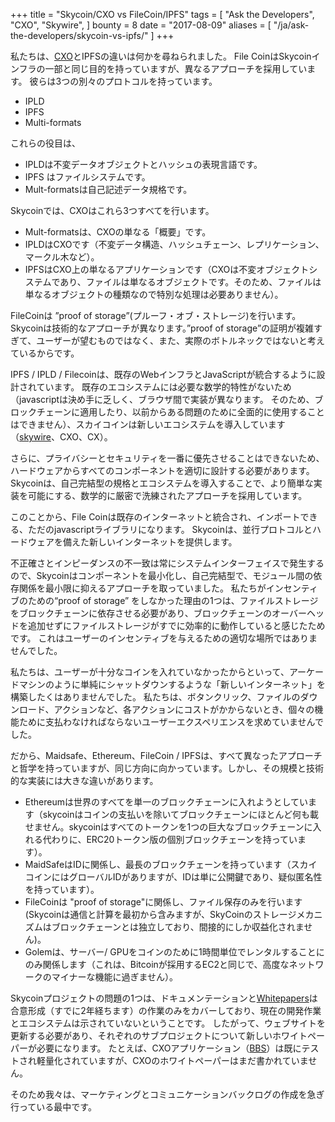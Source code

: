+++
title = "Skycoin/CXO vs FileCoin/IPFS"
tags = [
    "Ask the Developers",
    "CXO",
    "Skywire",
]
bounty = 8
date = "2017-08-09"
aliases = [
	"/ja/ask-the-developers/skycoin-vs-ipfs/"
]
+++

私たちは、[CXO](https://github.com/skycoin/cxo)とIPFSの違いは何かを尋ねられました。
File CoinはSkycoinインフラの一部と同じ目的を持っていますが、異なるアプローチを採用しています。
彼らは3つの別々のプロトコルを持っています。

- IPLD
- IPFS
- Multi-formats

これらの役目は、

- IPLDは不変データオブジェクトとハッシュの表現言語です。
- IPFS はファイルシステムです。
- Mult-formatsは自己記述データ規格です。

Skycoinでは、CXOはこれら3つすべてを行います。

- Mult-formatsは、CXOの単なる「概要」です。
- IPLDはCXOです（不変データ構造、ハッシュチェーン、レプリケーション、マークル木など）。
- IPFSはCXO上の単なるアプリケーションです（CXOは不変オブジェクトシステムであり、ファイルは単なるオブジェクトです。そのため、ファイルは単なるオブジェクトの種類なので特別な処理は必要ありません）。

FileCoinは ”proof of storage”(プルーフ・オブ・ストレージ)を行います。
Skycoinは技術的なアプローチが異なります。”proof of storage”の証明が複雑すぎて、ユーザーが望むものではなく、また、実際のボトルネックではないと考えているからです。

IPFS / IPLD / Filecoinは、既存のWebインフラとJavaScriptが統合するように設計されています。
既存のエコシステムには必要な数学的特性がないため（javascriptは決め手に乏しく、ブラウザ間で実装が異なります。
そのため、ブロックチェーンに適用したり、以前からある問題のために全面的に使用することはできません）、スカイコインは新しいエコシステムを導入しています（[skywire](https://github.com/skycoin/cxo)、CXO、CX）。

さらに、プライバシーとセキュリティを一番に優先させることはできないため、ハードウェアからすべてのコンポーネントを適切に設計する必要があります。
Skycoinは、自己完結型の規格とエコシステムを導入することで、より簡単な実装を可能にする、数学的に厳密で洗練されたアプローチを採用しています。

このことから、File Coinは既存のインターネットと統合され、インポートできる、ただのjavascriptライブラリになります。
Skycoinは、並行プロトコルとハードウェアを備えた新しいインターネットを提供します。

不正確さとインピーダンスの不一致は常にシステムインターフェイスで発生するので、Skycoinはコンポーネントを最小化し、自己完結型で、モジュール間の依存関係を最小限に抑えるアプローチを取っていました。
私たちがインセンティブのための“proof of storage” をしなかった理由の1つは、ファイルストレージをブロックチェーンに依存させる必要があり、ブロックチェーンのオーバーヘッドを追加せずにファイルストレージがすでに効率的に動作していると感じたためです。
これはユーザーのインセンティブを与えるための適切な場所ではありませんでした。

私たちは、ユーザーが十分なコインを入れていなかったからといって、アーケードマシンのように単純にシャットダウンするような「新しいインターネット」を構築したくはありませんでした。
私たちは、ボタンクリック、ファイルのダウンロード、アクションなど、各アクションにコストがかからないとき、個々の機能ために支払わなければならないユーザーエクスペリエンスを求めていませんでした。

だから、Maidsafe、Ethereum、FileCoin / IPFSは、すべて異なったアプローチと哲学を持っていますが、同じ方向に向かっています。しかし、その規模と技術的な実装には大きな違いがあります。

- Ethereumは世界のすべてを単一のブロックチェーンに入れようとしています（skycoinはコインの支払いを除いてブロックチェーンにほとんど何も載せません。skycoinはすべてのトークンを1つの巨大なブロックチェーンに入れる代わりに、ERC20トークン版の個別ブロックチェーンを持っています）。
- MaidSafeはIDに関係し、最長のブロックチェーンを持っています（スカイコインにはグローバルIDがありますが、IDは単に公開鍵であり、疑似匿名性を持っています）。
- FileCoinは "proof of storage"に関係し、ファイル保存のみを行います (Skycoinは通信と計算を最初から含みますが、SkyCoinのストレージメカニズムはブロックチェーンとは独立しており、間接的にしか収益化されません)。
- Golemは、サーバー/ GPUをコインのために1時間単位でレンタルすることにのみ関係します（これは、Bitcoinが採用するEC2と同じで、高度なネットワークのマイナーな機能に過ぎません）。

Skycoinプロジェクトの問題の1つは、ドキュメンテーションと[Whitepapers](https://github.com/skycoin/bbs)は合意形成（すでに2年経ちます）の作業のみをカバーしており、現在の開発作業とエコシステムは示されていないということです。
したがって、ウェブサイトを更新する必要があり、それぞれのサブプロジェクトについて新しいホワイトペーパーが必要になります。
たとえば、CXOアプリケーション（[BBS](https://github.com/skycoin/bbs)）は既にテストされ軽量化されていますが、CXOのホワイトペーパーはまだ書かれていません。

そのため我々は、マーケティングとコミュニケーションバックログの作成を急ぎ行っている最中です。
